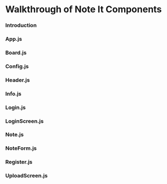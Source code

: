 # Walkthrough of Note It Components

### Introduction

### App.js

### Board.js

### Config.js

### Header.js 

### Info.js

### Login.js

### LoginScreen.js

### Note.js

### NoteForm.js

### Register.js

### UploadScreen.js 